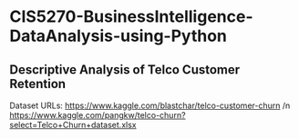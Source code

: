 # CIS5270-BusinessIntelligence-DataAnalysis-using-Python
##   Descriptive Analysis of Telco Customer Retention
Dataset URLs:
https://www.kaggle.com/blastchar/telco-customer-churn
/n
https://www.kaggle.com/pangkw/telco-churn?select=Telco+Churn+dataset.xlsx
